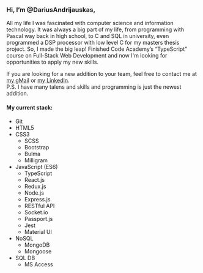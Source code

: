 <h3>Hi, I’m @DariusAndrijauskas,</h3>

<p>All my life I was fascinated with computer science and information technology. It was always a big part of my life, from programming with Pascal way back in high school, to C and SQL in university, even programmed a DSP processor with low level C for my masters thesis project. So, I made the big leap! Finished Code Academy’s “TypeScript” course on Full-Stack Web Development and now I'm looking for opportunities to apply my new skills.</p>

<p>If you are looking for a new addition to your team, feel free to contact me at <a href="mailto:darius.andrijauskas@gmail.com">my gMail</a> or <a href="https://www.linkedin.com/in/darius-andrijauskas/">my LinkedIn</a>.<br>
P.S. I have many talens and skills and programming is just the newest addition.</p>

<h4>My current stack:</h4>
<ul>
  <li>Git</li>
  <li>HTML5</li>
  <li>CSS3
    <ul>
      <li>SCSS</li>
      <li>Bootstrap</li>
      <li>Bulma</li>
      <li>Milligram</li>
    </ul>
  </li>
  <li>JavaScript (ES6)
    <ul>
      <li>TypeScript</li>
      <li>React.js</li>
      <li>Redux.js</li>  
      <li>Node.js</li>
      <li>Express.js</li>
      <li>RESTful API</li>
      <li>Socket.io</li>
      <li>Passport.js</li>
      <li>Jest</li>
      <li>Material UI</li>
    </ul>
  </li>
  <li>NoSQL
    <ul>
      <li>MongoDB</li>
      <li>Mongoose</li>
    </ul>
  </li>
  <li> SQL DB
    <ul>
      <li>MS Access</li>
    </ul>
  </li>
</ul>
